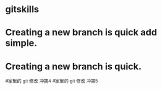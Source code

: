 # gitskills

# Creating a new branch is quick add simple.
# Creating a new branch is quick.

#家里的 git 修改        冲突4
#家里的 git 修改   冲突5
